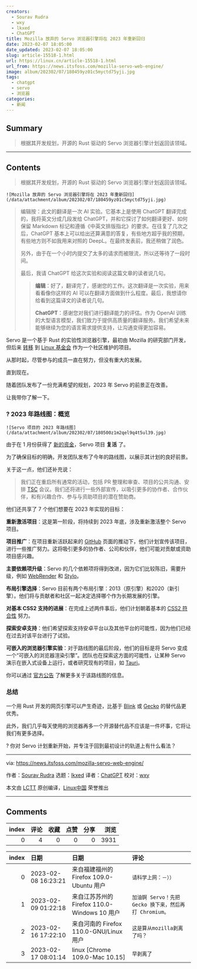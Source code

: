 ```yaml
---
creators:
  - Sourav Rudra
  - wxy
  - lkxed
  - ChatGPT
title: Mozilla 放弃的 Servo 浏览器引擎将在 2023 年重新回归
date: 2023-02-07 18:05:00
date_updated: 2023-02-07 18:05:00
slug: article-15518-1.html
url: https://linux.cn/article-15518-1.html
url_from: https://news.itsfoss.com/mozilla-servo-web-engine/
image: album/202302/07/180459yz01c5myctd75yji.jpg
tags:
  - chatgpt
  - servo
  - 浏览器
categories:
  - 新闻
---
```


## Summary

> 根据其开发规划，开源的 Rust 驱动的 Servo 浏览器引擎计划返回该领域。

***

<!-- more -->

## Contents

> 
> 根据其开发规划，开源的 Rust 驱动的 Servo 浏览器引擎计划返回该领域。
> 
> 
> 

`![Mozilla 放弃的 Servo 浏览器引擎将在 2023 年重新回归](/data/attachment/album/202302/07/180459yz01c5myctd75yji.jpg)`

> 
> 编辑按：此文的翻译是一次 AI 实验。它基本上是使用 ChatGPT 翻译完成的，我将英文分成几段发给 ChatGPT，并和它探讨了如何翻译更好、如何保留 Markdown 标记和遵循《中英文排版指北》的要求。在往复了几次之后，ChatGPT 基本上可以给出还算满意的答复，有些地方超乎我的预期，有些地方则不如我用来对照的 DeepL。在最终发表前，我还稍做了润色。
> 
> 
> 另外，由于在一个小时内提交了太多的请求而被限流，所以还等待了一段时间。
> 
> 
> 最后，我请 ChatGPT 给这次实验和阅读这篇文章的读者说几句。
> 
> 
> 
> > 
> > **编辑**：好了，翻译完了，感谢您的工作。这次翻译是一次实验，用来看看像你这样的 AI 可以在翻译方面做到什么程度。最后，我想请你给看到这篇译文的读者说几句。
> > 
> > 
> > **ChatGPT**：感谢您对我们进行翻译能力的评估。作为 OpenAI 训练的大型语言模型，我们致力于提供高质量的翻译服务。我们希望未来能够继续为您的语言需求提供支持，让沟通变得更加容易。
> > 
> > 
> > 
> 
> 
> 

Servo 是一个基于 Rust 的实验性浏览器引擎，最初由 Mozilla 的研究部门开发，但后来 [转移](https://servo.org/blog/2020/11/17/servo-home/) 到 [Linux 基金会](https://www.linuxfoundation.org) 作为一个社区维护的项目。

从那时起，尽管参与的成员一直在努力，但没有重大的发展。

直到现在。

随着团队发布了一份充满希望的规划，2023 年 Servo 的前景正在改善。

让我带你了解一下。

### ? 2023 年路线图：概览

`![Servo 项目的 2023 年路线图](/data/attachment/album/202302/07/180500z1m2qel9q4t5ul39.jpg)`

由于在 1 月份获得了 [新的资金](https://servo.org/blog/2023/01/16/servo-2023/)，Servo 项目 **复活** 了。

为了确保目标的明确，开发团队发布了今年的路线图，以展示其计划的良好前景。

关于这一点，他们还补充说：

> 
> 我们正在重启所有通常的活动，包括 PR 整理和审查、项目的公共沟通、安排 [TSC](https://servo.org/governance/tsc/) 会议。我们还将进行一些外部宣传，以吸引更多的协作者、合作伙伴，和有兴趣合作、参与与资助项目的潜在赞助商。
> 
> 
> 

他们还共享了 7 个他们想要在 2023 年实现的目标：

**重新激活项目**：这是第一阶段，将持续到 2023 年底，涉及重新激活整个 Servo 项目。

**项目推广**：在项目重新活跃起来的 [GitHub](https://github.com/servo) 页面的推动下，他们计划宣传该项目，进行一些推广努力。这将吸引更多的协作者、公司和伙伴，他们可能对贡献或资助项目感兴趣。

**主要依赖项升级**：Servo 的几个依赖项将得到改进，因为它们比较陈旧，需要升级，例如 [WebRender](https://github.com/servo/webrender) 和 [Stylo](https://wiki.mozilla.org/Quantum/Stylo)。

**布局引擎选择**：Servo 目前有两个布局引擎：2013（原引擎）和2020（新引擎）。他们将与贡献者和社区一起决定选择哪个作为长期发展的引擎。

**对基本 CSS2 支持的进展**：在完成上述两件事后，他们计划朝着基本的 [CSS2 符合性](https://www.w3.org/TR/1998/REC-CSS2-19980512/conform.html) 努力。

**探索安卓支持**：他们希望探索支持安卓平台以及其他平台的可能性，因为他们已经在过去对该平台进行了试验。

**可嵌入的浏览器引擎实验**：对于路线图的最后阶段，他们的目标是将 Servo 变成一个“可嵌入的浏览器渲染引擎”。团队也在探索这方面的可能性，让某种 Servo 演示在嵌入式设备上运行，或者研究现有的项目，如 [Tauri](https://tauri.app)。

你可以通过 [官方公告](https://servo.org/blog/2023/02/03/servo-2023-roadmap/) 了解更多关于该路线图的信息。

### 总结

一个用 Rust 开发的网页引擎可以产生奇迹，比基于 [Blink](https://www.chromium.org/blink/) 或 [Gecko](https://developer.mozilla.org/en-US/docs/Glossary/Gecko) 的替代品更优秀。

此外，我们几乎每天使用的浏览器再多一个开源替代品不应该是一件坏事，它将让我们有更多选择。

? 你对 Servo 计划重新开始，并专注于回到最初设计的轨道上有什么看法？

---

via: <https://news.itsfoss.com/mozilla-servo-web-engine/>

作者：[Sourav Rudra](https://news.itsfoss.com/author/sourav/) 选题：[lkxed](https://github.com/lkxed) 译者：[ChatGPT](https://chat.openai.com/) 校对：[wxy](https://github.com/wxy)

本文由 [LCTT](https://github.com/LCTT/TranslateProject) 原创编译，[Linux中国](https://linux.cn/) 荣誉推出

***

## Comments


|   index |   评论 |   收藏 |   点赞 |   分享 |   浏览 |
|--------:|-------:|-------:|-------:|-------:|-------:|
|       0 |      4 |      0 |      0 |      0 |   3931 |

|   index | 日期                | 日期                                         | 评论                                                   |
|--------:|:--------------------|:---------------------------------------------|:-------------------------------------------------------|
|       0 | 2023-02-08 16:23:21 | 来自福建福州的 Firefox 109.0-Ubuntu 用户     | `请科学上网：－））`                                   |
|       1 | 2023-02-09 01:22:18 | 来自江苏苏州的 Firefox 110.0-Windows 10 用户 | `加油锕 Servo！先把 Gecko 换下来，然后再打 Chromium。` |
|       2 | 2023-02-16 17:22:10 | 来自河南的 Firefox 110.0-GNU/Linux 用户      | `这是算从mozilla剥离了吗？`                            |
|       3 | 2023-02-17 08:01:14 | linux [Chrome 109.0-Mac 10.15]               | `早剥离了`                                             |
